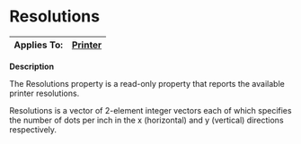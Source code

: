 




<h1 class="heading"><span class="name">Resolutions</span></h1>

| Applies To: | [Printer](../a-z/printer.md) |
| --- | ---  |


**Description**


The Resolutions property is a read-only property that reports the available printer resolutions.


Resolutions is a vector of 2-element integer vectors each of which specifies the number of dots per inch in the x (horizontal) and y (vertical) directions respectively.



